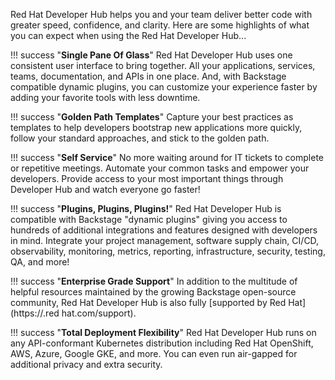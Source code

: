Red Hat Developer Hub helps you and your team deliver better code with greater speed, confidence, and clarity. Here are some highlights of what you can expect when using the Red Hat Developer Hub...

!!! success "**Single Pane Of Glass**"
    Red Hat Developer Hub uses one consistent user interface to bring together. All your applications, services, teams, documentation, and APIs in one place. And, with Backstage compatible dynamic plugins, you can customize your experience faster by adding your favorite tools with less downtime.

!!! success "**Golden Path Templates**"
    Capture your best practices as templates to help developers bootstrap new applications more quickly, follow your standard approaches, and stick to the golden path.

!!! success "**Self Service**"
    No more waiting around for IT tickets to complete or repetitive meetings. Automate your common tasks and empower your developers. Provide access to your most important things through Developer Hub and watch everyone go faster!

!!! success "**Plugins, Plugins, Plugins!**"
    Red Hat Developer Hub is compatible with Backstage "dynamic plugins" giving you access to hundreds of additional integrations and features designed with developers in mind. Integrate your project management, software supply chain, CI/CD, observability, monitoring, metrics, reporting, infrastructure, security, testing, QA, and more!

!!! success "**Enterprise Grade Support**"
    In addition to the multitude of helpful resources maintained by the growing Backstage open-source community, Red Hat Developer Hub is also fully [supported by Red Hat](https://.red hat.com/support).

!!! success "**Total Deployment Flexibility**"
    Red Hat Developer Hub runs on any API-conformant Kubernetes distribution including Red Hat OpenShift, AWS, Azure, Google GKE, and more. You can even run air-gapped for additional privacy and extra security.

